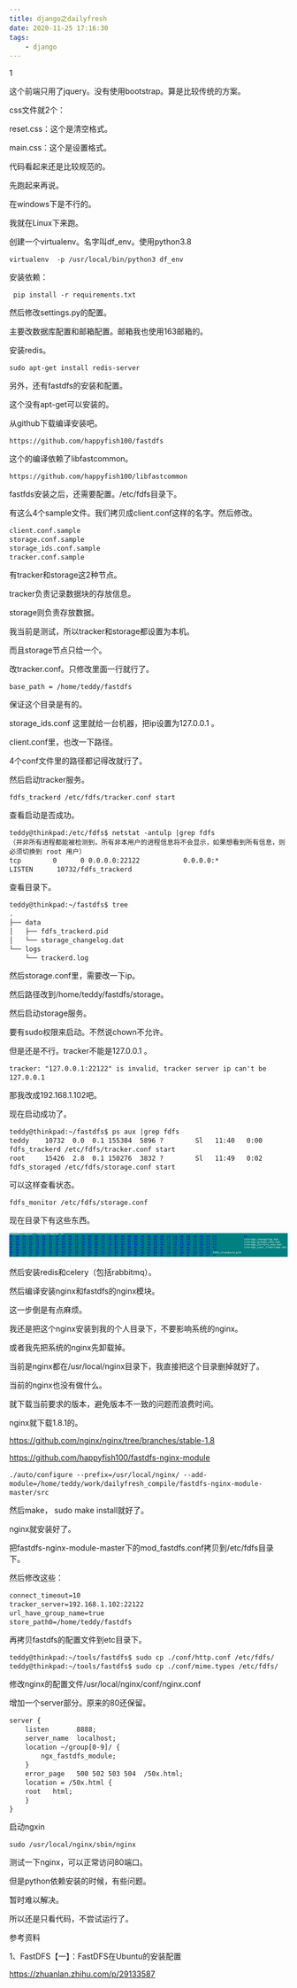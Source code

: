 ```yaml
---
title: django之dailyfresh
date: 2020-11-25 17:16:30
tags:
	- django
---
```


1

这个前端只用了jquery。没有使用bootstrap。算是比较传统的方案。

css文件就2个：

reset.css：这个是清空格式。

main.css：这个是设置格式。

代码看起来还是比较规范的。

先跑起来再说。

在windows下是不行的。

我就在Linux下来跑。

创建一个virtualenv。名字叫df_env。使用python3.8 

```
virtualenv  -p /usr/local/bin/python3 df_env
```

安装依赖：

```
 pip install -r requirements.txt 
```

然后修改settings.py的配置。

主要改数据库配置和邮箱配置。邮箱我也使用163邮箱的。

安装redis。

```
sudo apt-get install redis-server
```

另外，还有fastdfs的安装和配置。

这个没有apt-get可以安装的。

从github下载编译安装吧。

```
https://github.com/happyfish100/fastdfs
```

这个的编译依赖了libfastcommon。

```
https://github.com/happyfish100/libfastcommon
```

fastfds安装之后，还需要配置。/etc/fdfs目录下。

有这么4个sample文件。我们拷贝成client.conf这样的名字。然后修改。

```
client.conf.sample  
storage.conf.sample  
storage_ids.conf.sample  
tracker.conf.sample
```

有tracker和storage这2种节点。

tracker负责记录数据块的存放信息。

storage则负责存放数据。

我当前是测试，所以tracker和storage都设置为本机。

而且storage节点只给一个。

改tracker.conf。只修改里面一行就行了。

```
base_path = /home/teddy/fastdfs
```

保证这个目录是有的。

storage_ids.conf 这里就给一台机器，把ip设置为127.0.0.1 。

client.conf里，也改一下路径。

4个conf文件里的路径都记得改就行了。

然后启动tracker服务。

```
fdfs_trackerd /etc/fdfs/tracker.conf start
```

查看启动是否成功。

```
teddy@thinkpad:/etc/fdfs$ netstat -antulp |grep fdfs
（并非所有进程都能被检测到，所有非本用户的进程信息将不会显示，如果想看到所有信息，则必须切换到 root 用户）
tcp        0      0 0.0.0.0:22122           0.0.0.0:*               LISTEN      10732/fdfs_trackerd
```

查看目录下。

```
teddy@thinkpad:~/fastdfs$ tree
.
├── data
│   ├── fdfs_trackerd.pid
│   └── storage_changelog.dat
└── logs
    └── trackerd.log
```

然后storage.conf里，需要改一下ip。

然后路径改到/home/teddy/fastdfs/storage。

然后启动storage服务。

要有sudo权限来启动。不然说chown不允许。

但是还是不行。tracker不能是127.0.0.1 。

```
tracker: "127.0.0.1:22122" is invalid, tracker server ip can't be 127.0.0.1
```

那我改成192.168.1.102吧。

现在启动成功了。

```
teddy@thinkpad:~/fastdfs$ ps aux |grep fdfs
teddy    10732  0.0  0.1 155384  5896 ?        Sl   11:40   0:00 fdfs_trackerd /etc/fdfs/tracker.conf start
root     15426  2.8  0.1 150276  3832 ?        Sl   11:49   0:02 fdfs_storaged /etc/fdfs/storage.conf start
```

可以这样查看状态。

```
fdfs_monitor /etc/fdfs/storage.conf
```

现在目录下有这些东西。

![image-20201126115514265](../images/random_name/image-20201126115514265.png)



然后安装redis和celery（包括rabbitmq）。

然后编译安装nginx和fastdfs的nginx模块。

这一步倒是有点麻烦。

我还是把这个nginx安装到我的个人目录下，不要影响系统的nginx。

或者我先把系统的nginx先卸载掉。

当前是nginx都在/usr/local/nginx目录下，我直接把这个目录删掉就好了。

当前的nginx也没有做什么。

就下载当前要求的版本，避免版本不一致的问题而浪费时间。

nginx就下载1.8.1的。

https://github.com/nginx/nginx/tree/branches/stable-1.8

https://github.com/happyfish100/fastdfs-nginx-module

```
./auto/configure --prefix=/usr/local/nginx/ --add-module=/home/teddy/work/dailyfresh_compile/fastdfs-nginx-module-master/src
```

然后make， sudo make install就好了。

nginx就安装好了。

把fastdfs-nginx-module-master下的mod_fastdfs.conf拷贝到/etc/fdfs目录下。

然后修改这些：

```
connect_timeout=10
tracker_server=192.168.1.102:22122
url_have_group_name=true
store_path0=/home/teddy/fastdfs
```

再拷贝fastdfs的配置文件到etc目录下。

```
teddy@thinkpad:~/tools/fastdfs$ sudo cp ./conf/http.conf /etc/fdfs/
teddy@thinkpad:~/tools/fastdfs$ sudo cp ./conf/mime.types /etc/fdfs/
```

修改nginx的配置文件/usr/local/nginx/conf/nginx.conf

增加一个server部分。原来的80还保留。

```
server {
    listen       8888;
    server_name  localhost;
    location ~/group[0-9]/ {
        ngx_fastdfs_module;
    }
    error_page   500 502 503 504  /50x.html;
    location = /50x.html {
    root   html;
    }
}
```



启动ngxin

```
sudo /usr/local/nginx/sbin/nginx 
```

测试一下nginx，可以正常访问80端口。





但是python依赖安装的时候，有些问题。

暂时难以解决。

所以还是只看代码，不尝试运行了。





参考资料

1、FastDFS【一】：FastDFS在Ubuntu的安装配置

https://zhuanlan.zhihu.com/p/29133587